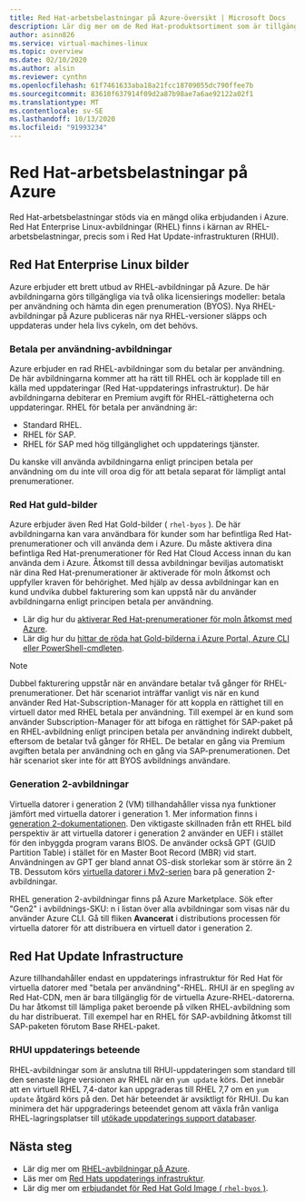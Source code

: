 ```yaml
---
title: Red Hat-arbetsbelastningar på Azure-översikt | Microsoft Docs
description: Lär dig mer om de Red Hat-produktsortiment som är tillgängliga i Azure.
author: asinn826
ms.service: virtual-machines-linux
ms.topic: overview
ms.date: 02/10/2020
ms.author: alsin
ms.reviewer: cynthn
ms.openlocfilehash: 61f7461633aba18a21fcc18709055dc790ffee7b
ms.sourcegitcommit: 83610f637914f09d2a87b98ae7a6ae92122a02f1
ms.translationtype: MT
ms.contentlocale: sv-SE
ms.lasthandoff: 10/13/2020
ms.locfileid: "91993234"
---
```

# <a name="red-hat-workloads-on-azure"></a>Red Hat-arbetsbelastningar på Azure

Red Hat-arbetsbelastningar stöds via en mängd olika erbjudanden i Azure. Red Hat Enterprise Linux-avbildningar (RHEL) finns i kärnan av RHEL-arbetsbelastningar, precis som i Red Hat Update-infrastrukturen (RHUI).

## <a name="red-hat-enterprise-linux-images"></a>Red Hat Enterprise Linux bilder

Azure erbjuder ett brett utbud av RHEL-avbildningar på Azure. De här avbildningarna görs tillgängliga via två olika licensierings modeller: betala per användning och hämta din egen prenumeration (BYOS). Nya RHEL-avbildningar på Azure publiceras när nya RHEL-versioner släpps och uppdateras under hela livs cykeln, om det behövs.

### <a name="pay-as-you-go-images"></a>Betala per användning-avbildningar

Azure erbjuder en rad RHEL-avbildningar som du betalar per användning. De här avbildningarna kommer att ha rätt till RHEL och är kopplade till en källa med uppdateringar (Red Hat-uppdaterings infrastruktur). De här avbildningarna debiterar en Premium avgift för RHEL-rättigheterna och uppdateringar. RHEL för betala per användning är:

* Standard RHEL.
* RHEL för SAP.
* RHEL för SAP med hög tillgänglighet och uppdaterings tjänster.

Du kanske vill använda avbildningarna enligt principen betala per användning om du inte vill oroa dig för att betala separat för lämpligt antal prenumerationer.

### <a name="red-hat-gold-images"></a>Red Hat guld-bilder

Azure erbjuder även Red Hat Gold-bilder ( `rhel-byos` ). De här avbildningarna kan vara användbara för kunder som har befintliga Red Hat-prenumerationer och vill använda dem i Azure. Du måste aktivera dina befintliga Red Hat-prenumerationer för Red Hat Cloud Access innan du kan använda dem i Azure. Åtkomst till dessa avbildningar beviljas automatiskt när dina Red Hat-prenumerationer är aktiverade för moln åtkomst och uppfyller kraven för behörighet. Med hjälp av dessa avbildningar kan en kund undvika dubbel fakturering som kan uppstå när du använder avbildningarna enligt principen betala per användning.
* Lär dig hur du [aktiverar Red Hat-prenumerationer för moln åtkomst med Azure](https://access.redhat.com/documentation/en-us/red_hat_subscription_management/1/html/red_hat_cloud_access_reference_guide/con-enable-subs).
* Lär dig hur du [hittar de röda hat Gold-bilderna i Azure Portal, Azure CLI eller PowerShell-cmdleten](./byos.md).

> [!NOTE]
> Dubbel fakturering uppstår när en användare betalar två gånger för RHEL-prenumerationer. Det här scenariot inträffar vanligt vis när en kund använder Red Hat-Subscription-Manager för att koppla en rättighet till en virtuell dator med RHEL betala per användning. Till exempel är en kund som använder Subscription-Manager för att bifoga en rättighet för SAP-paket på en RHEL-avbildning enligt principen betala per användning indirekt dubbelt, eftersom de betalar två gånger för RHEL. De betalar en gång via Premium avgiften betala per användning och en gång via SAP-prenumerationen. Det här scenariot sker inte för att BYOS avbildnings användare.

### <a name="generation-2-images"></a>Generation 2-avbildningar

Virtuella datorer i generation 2 (VM) tillhandahåller vissa nya funktioner jämfört med virtuella datorer i generation 1. Mer information finns i [generation 2-dokumentationen](../../generation-2.md). Den viktigaste skillnaden från ett RHEL bild perspektiv är att virtuella datorer i generation 2 använder en UEFI i stället för den inbyggda program varans BIOS. De använder också GPT (GUID Partition Table) i stället för en Master Boot Record (MBR) vid start. Användningen av GPT ger bland annat OS-disk storlekar som är större än 2 TB. Dessutom körs [virtuella datorer i Mv2-serien](../../mv2-series.md) bara på generation 2-avbildningar.

RHEL generation 2-avbildningar finns på Azure Marketplace. Sök efter "Gen2" i avbildnings-SKU: n i listan över alla avbildningar som visas när du använder Azure CLI. Gå till fliken **Avancerat** i distributions processen för virtuella datorer för att distribuera en virtuell dator i generation 2.

## <a name="red-hat-update-infrastructure"></a>Red Hat Update Infrastructure

Azure tillhandahåller endast en uppdaterings infrastruktur för Red Hat för virtuella datorer med "betala per användning"-RHEL. RHUI är en spegling av Red Hat-CDN, men är bara tillgänglig för de virtuella Azure-RHEL-datorerna. Du har åtkomst till lämpliga paket beroende på vilken RHEL-avbildning som du har distribuerat. Till exempel har en RHEL för SAP-avbildning åtkomst till SAP-paketen förutom Base RHEL-paket.

### <a name="rhui-update-behavior"></a>RHUI uppdaterings beteende

RHEL-avbildningar som är anslutna till RHUI-uppdateringen som standard till den senaste lägre versionen av RHEL när en `yum update` körs. Det innebär att en virtuell RHEL 7,4-dator kan uppgraderas till RHEL 7,7 om en `yum update` åtgärd körs på den. Det här beteendet är avsiktligt för RHUI. Du kan minimera det här uppgraderings beteendet genom att växla från vanliga RHEL-lagringsplatser till [utökade uppdaterings support databaser](./redhat-rhui.md#rhel-eus-and-version-locking-rhel-vms).

## <a name="next-steps"></a>Nästa steg

* Lär dig mer om [RHEL-avbildningar på Azure](./redhat-images.md).
* Läs mer om [Red Hats uppdaterings infrastruktur](./redhat-rhui.md).
* Lär dig mer om [erbjudandet för Red Hat Gold Image ( `rhel-byos` )](./byos.md).